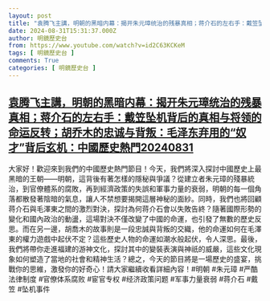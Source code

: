 ```yaml
---
layout: post
title: "袁腾飞主講，明朝的黑暗内幕：揭开朱元璋统治的残暴真相；蒋介石的左右手：戴笠坠机背后的真相与将领的命运反转；胡乔木的忠诚与背叛：毛泽东弃用的“奴才”背后玄机：中國歷史熱門20240831"
date: 2024-08-31T15:31:37.000Z
author: 明鏡歷史台
from: https://www.youtube.com/watch?v=id2C63KCKeM
tags: [ 明鏡歷史台 ]
comments: True
categories: [ 明鏡歷史台 ]
---
```

<!--1725118297000-->
[袁腾飞主講，明朝的黑暗内幕：揭开朱元璋统治的残暴真相；蒋介石的左右手：戴笠坠机背后的真相与将领的命运反转；胡乔木的忠诚与背叛：毛泽东弃用的“奴才”背后玄机：中國歷史熱門20240831](https://www.youtube.com/watch?v=id2C63KCKeM)
------

<div>
大家好！歡迎來到我們的中國歷史熱門節目！今天，我們將深入探討中國歷史上最黑暗的王朝——明朝，這背後有著怎樣的隱秘與爭議？從建立者朱元璋的殘暴統治，到官僚體系的腐敗，再到經濟政策的失誤和軍事力量的衰弱，明朝的每一個角落都散發著陰暗的氣息，讓人不禁想要揭開這層神秘的面紗。同時，我們也將回顧蒋介石與毛澤東之間的激烈對決，探討為何蒋介石會以失敗告終？隨著國際形勢的變化和國內政治的動盪，這場對決不僅改變了中國的命運，也引發了無數的歷史反思。而在另一邊，胡喬木的故事則是一段忠誠與背叛的交織，他的命運如何在毛澤東的權力遊戲中起伏不定？這些歷史人物的命運如潮水般起伏，令人深思。最後，我們將帶你走進福建的游神文化，探討其中的變裝表演與神祇的威嚴，這些文化現象如何塑造了當地的社會和精神生活？總之，今天的節目將是一場歷史的盛宴，挑戰你的思維，激發你的好奇心！請大家繼續收看詳細內容！#明朝 #朱元璋 #严酷法律制度 #官僚体系腐败 #宦官专权 #经济政策问题 #军事力量衰弱 #蒋介石 #戴笠 #坠机事件
</div>
